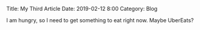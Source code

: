 Title: My Third Article
Date: 2019-02-12 8:00
Category: Blog

I am hungry, so I need to get something to eat right now. Maybe UberEats?